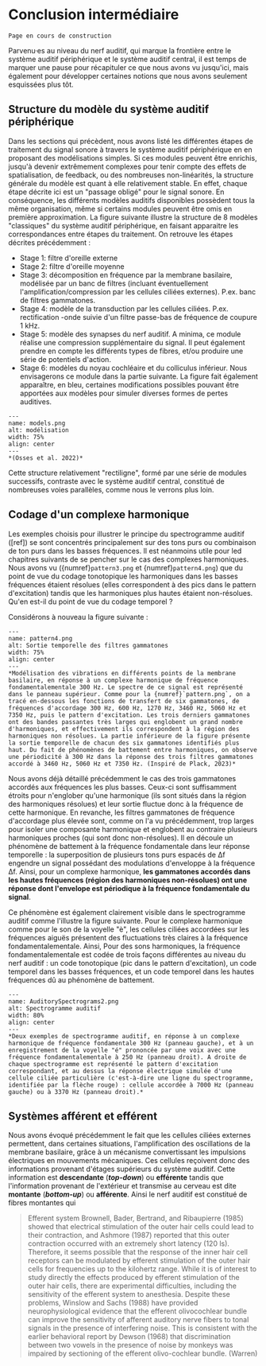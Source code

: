 
# Conclusion intermédiaire

```{warning}
Page en cours de construction
```

Parvenu·es au niveau du nerf auditif, qui marque la frontière entre le système auditif périphérique et le système auditif central, il est temps de marquer une pause pour récapituler ce que nous avons vu jusqu'ici, mais également pour développer certaines notions que nous avons seulement esquissées plus tôt.

## Structure du modèle du système auditif périphérique

Dans les sections qui précèdent, nous avons listé les différentes étapes de traitement du signal sonore à travers le système auditif périphérique en en proposant des modélisations simples. Si ces modules peuvent être enrichis, jusqu'à devenir extrêmement complexes pour tenir compte des effets de spatialisation, de feedback, ou des nombreuses non-linéarités, la structure générale du modèle est quant à elle relativement stable. En effet, chaque étape décrite ici est un "passage obligé" pour le signal sonore. En conséquence, les différents modèles auditifs disponibles possèdent tous la même organisation, même si certains modules peuvent être omis en première approximation. La figure suivante illustre la structure de 8 modèles "classiques" du système auditif périphérique, en faisant apparaitre les correspondances entre étapes du traitement. On retrouve les étapes décrites précédemment : 
- Stage 1: filtre d'oreille externe
- Stage 2: filtre d'oreille moyenne
- Stage 3: décomposition en fréquence par la membrane basilaire, modélisée par un banc de filtres (incluant éventuellement l'amplification/compression par les cellules ciliées externes). P.ex. banc de filtres gammatones.
- Stage 4: modèle de la transduction par les cellules ciliées. P.ex. rectification -onde suivie d'un filtre passe-bas de fréquence de coupure 1 kHz.
- Stage 5: modèle des synapses du nerf auditif. A minima, ce module réalise une compression supplémentaire du signal. Il peut également prendre en compte les différents types de fibres, et/ou produire une série de potentiels d'action.
- Stage 6: modèles du noyau cochléaire et du colliculus inférieur. Nous envisagerons ce module dans la partie suivante.
La figure fait également apparaître, en bleu, certaines modifications possibles pouvant être apportées aux modèles pour simuler diverses formes de pertes auditives.

```{figure} models.png
---
name: models.png
alt: modélisation
width: 75%
align: center
---
*(Osses et al. 2022)*
```

Cette structure relativement "rectiligne", formé par une série de modules successifs, contraste avec le système auditif central, constitué de nombreuses voies parallèles, comme nous le verrons plus loin.

## Codage d'un complexe harmonique 

Les exemples choisis pour illustrer le principe du spectrogramme auditif ([ref]) se sont concentrés principalement sur des tons purs ou combinaison de ton purs dans les basses fréquences. Il est néanmoins utile pour led chapitres suivants de se pencher sur le cas des complexes harmoniques. Nous avons vu ({numref}`pattern3.png` et {numref}`pattern4.png`) que du point de vue du codage tonotopique les harmoniques dans les basses fréquences étaient résolues (elles correspondent à des pics dans le pattern d'excitation) tandis que les harmoniques plus hautes étaient non-résolues. Qu'en est-il du point de vue du codage temporel ?

Considérons à nouveau la figure suivante :

```{figure} pattern4bis.png
---
name: pattern4.png
alt: Sortie temporelle des filtres gammatones
width: 75%
align: center
---
*Modélisation des vibrations en différents points de la membrane basilaire, en réponse à un complexe harmonique de fréquence fondamentalementale 300 Hz. Le spectre de ce signal est représenté dans le panneau supérieur. Comme pour la {numref}`pattern.png`, on a tracé en-dessous les fonctions de transfert de six gammatones, de fréquences d'accordage 300 Hz, 600 Hz, 1270 Hz, 3460 Hz, 5060 Hz et 7350 Hz, puis le pattern d'excitation. Les trois derniers gammatones ont des bandes passantes très larges qui englobent un grand nombre d'harmoniques, et effectivement ils correspondent à la région des harmoniques non résolues. La partie inférieure de la figure présente la sortie temporelle de chacun des six gammatones identifiés plus haut. Du fait de phénomènes de battement entre harmoniques, on observe une périodicité à 300 Hz dans la réponse des trois filtres gammatones accordé à 3460 Hz, 5060 Hz et 7350 Hz. (Inspiré de Plack, 2023)*
```

Nous avons déjà détaillé précédemment le cas des trois gammatones accordés aux fréquences les plus basses. Ceux-ci sont suffisamment étroits pour n'englober qu'une harmonique (ils sont situés dans la région des harmoniques résolues) et leur sortie fluctue donc à la fréquence de cette harmonique. En revanche, les filtres gammatones de fréquence d'accordage plus élevée sont, comme on l'a vu précédemment, trop larges pour isoler une composante harmonique et englobent au contraire plusieurs harmoniques proches (qui sont donc non-résolues). Il en découle un phénomène de battement à la fréquence fondamentale dans leur réponse temporelle : la superposition de plusieurs tons purs espacés de ∆f engendre un signal possédant des modulations d'enveloppe à la fréquence ∆f. Ainsi, pour un complexe harmonique, **les gammatones accordés dans les hautes fréquences (région des harmoniques non-résolues) ont une réponse dont l'envelope est périodique à la fréquence fondamentale du signal**.

Ce phénomène est également clairement visible dans le spectrogramme auditif comme l'illustre la figure suivante. Pour le complexe harmonique comme pour le son de la voyelle "è", les cellules ciliées accordées sur les fréquences aiguës présentent des fluctuations très claires à la fréquence fondamentalementale. Ainsi, Pour des sons harmoniques, la fréquence fondamentalementale est codée de trois façons différentes au niveau du nerf auditif : un code tonotopique (pic dans le pattern d'excitation), un code temporel dans les basses fréquences, et un code temporel dans les hautes fréquences dû au phénomène de battement.

```{figure} AuditorySpectrograms2.png
---
name: AuditorySpectrograms2.png
alt: Spectrogramme auditif
width: 80%
align: center
---
*Deux exemples de spectrogramme auditif, en réponse à un complexe harmonique de fréquence fondamentale 300 Hz (panneau gauche), et à un enregistrement de la voyelle "é" prononcée par une voix avec une fréquence fondamentalementale à 250 Hz (panneau droit). A droite de chaque spectrogramme est représenté le pattern d'excitation correspondant, et au dessus la réponse électrique simulée d'une cellule ciliée particulière (c'est-à-dire une ligne du spectrogramme, identifiée par la flèche rouge) : cellule accordée à 7000 Hz (panneau gauche) ou à 3370 Hz (panneau droit).*
```

## Systèmes afférent et efférent

Nous avons évoqué précédemment le fait que les cellules ciliées externes permettent, dans certaines situations, l'amplification des oscillations de la membrane basilaire, grâce à un mécanisme convertissant les impulsions électriques en mouvements mécaniques. Ces cellules reçoivent donc des informations provenant d'étages supérieurs du système auditif. Cette information est **descendante** (***top-down***) ou **efférente** tandis que l'information provenant de l'extérieur et transmise au cerveau est dite **montante** (***bottom-up***) ou **afférente**. Ainsi le nerf auditif est constitué de fibres montantes qui 


> Efferent system Brownell, Bader, Bertrand, and Ribaupierre (1985) showed that electrical stimulation of the outer hair cells could lead to their contraction, and Ashmore (1987) reported that this outer contraction occurred with an extremely short latency (120 ls). Therefore, it seems possible that the response of the inner hair cell receptors can be modulated by efferent stimulation of the outer hair cells for frequencies up to the kilohertz range. While it is of interest to study directly the effects produced by efferent stimulation of the outer hair cells, there are experimental difficulties, including the sensitivity of the efferent system to anesthesia. Despite these problems, Winslow and Sachs (1988) have provided neurophysiological evidence that the efferent olivocochlear bundle can improve the sensitivity of afferent auditory nerve fibers to tonal signals in the presence of interfering noise. This is consistent with the earlier behavioral report by Dewson (1968) that discrimination between two vowels in the presence of noise by monkeys was impaired by sectioning of the efferent olivo-cochlear bundle. (Warren)
